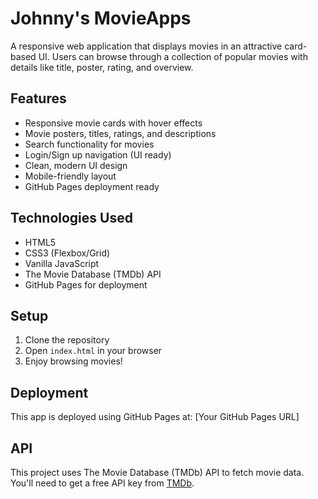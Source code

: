 # Johnny's MovieApps

A responsive web application that displays movies in an attractive card-based UI. Users can browse through a collection of popular movies with details like title, poster, rating, and overview.

## Features

- Responsive movie cards with hover effects
- Movie posters, titles, ratings, and descriptions
- Search functionality for movies
- Login/Sign up navigation (UI ready)
- Clean, modern UI design
- Mobile-friendly layout
- GitHub Pages deployment ready

## Technologies Used

- HTML5
- CSS3 (Flexbox/Grid)
- Vanilla JavaScript
- The Movie Database (TMDb) API
- GitHub Pages for deployment

## Setup

1. Clone the repository
2. Open `index.html` in your browser
3. Enjoy browsing movies!

## Deployment

This app is deployed using GitHub Pages at: [Your GitHub Pages URL]

## API

This project uses The Movie Database (TMDb) API to fetch movie data. You'll need to get a free API key from [TMDb](https://www.themoviedb.org/settings/api).
